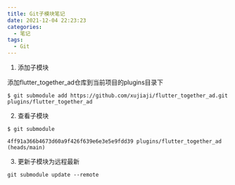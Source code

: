 ```yaml
---
title: Git子模块笔记
date: 2021-12-04 22:23:23
categories:
  - 笔记
tags:
  - Git
---
```


1. 添加子模块

添加flutter_together_ad仓库到当前项目的plugins目录下

``` shell
$ git submodule add https://github.com/xujiaji/flutter_together_ad.git plugins/flutter_together_ad
```

2. 查看子模块

``` shell
$ git submodule
 
4ff91a366b4673d60a9f426f639e6e3e5e9fdd39 plugins/flutter_together_ad (heads/main)
```

3. 更新子模块为远程最新

``` shell
git submodule update --remote
```